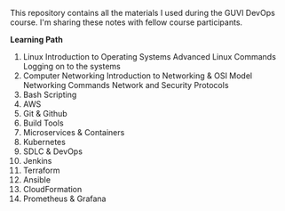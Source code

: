 This repository contains all the materials I used during the GUVI DevOps course. I'm sharing these notes with fellow course participants.


**Learning Path**
1. Linux
    Introduction to Operating Systems
    Advanced Linux Commands
    Logging on to the systems
2. Computer Networking
    Introduction to Networking & OSI Model
    Networking Commands
    Network and Security Protocols
3. Bash Scripting
4. AWS
5. Git & Github
6. Build Tools
7. Microservices & Containers
8. Kubernetes
9. SDLC & DevOps
10. Jenkins
11. Terraform
12. Ansible
13. CloudFormation
14. Prometheus & Grafana



